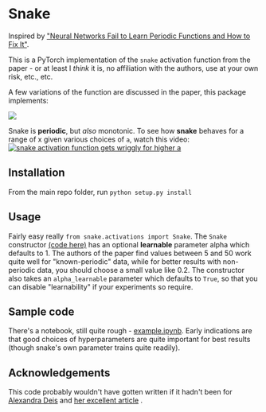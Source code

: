 # Snake
Inspired by ["Neural Networks Fail to Learn Periodic Functions and How to Fix It"](https://arxiv.org/abs/2006.08195).

This is a PyTorch implementation of the `snake` activation function from the paper - or at least I _think_ it is, no affiliation with the authors, use at your own risk, etc., etc.

A few variations of the function are discussed in the paper, this package implements:

 <img src="https://render.githubusercontent.com/render/math?math=x%2B\frac{1}{a}sin^{2}(ax)">
 
Snake is **periodic**, but _also_ monotonic. To see how **snake** behaves for a range of x given various choices of `a`, watch this video:
[![snake activation function gets wriggly for higher a](http://img.youtube.com/vi/5g7-8mtywuk/0.jpg)](http://www.youtube.com/watch?v=5g7-8mtywuk "Snake Activation")

## Installation
From the main repo folder, run `python setup.py install`

## Usage
Fairly easy really `from snake.activations import Snake`.  The `Snake` constructor [(code here)](snake/activations.py) has an optional **learnable** parameter alpha which defaults to 1.  The authors of the paper find values between 5 and 50 work quite well for "known-periodic" data, while for better results with non-periodic data, you should choose a small value like 0.2.  The constructor also takes an `alpha_learnable` parameter which defaults to `True`, so that you can disable "learnability" if your experiments so require.  

## Sample code
There's a notebook, still quite rough - [example.ipynb](example.ipynb).  Early indications are that good choices of hyperparameters are quite important for best results (though snake's own parameter trains quite readily).


## Acknowledgements
This code probably wouldn't have gotten written if it hadn't been for [Alexandra Deis](https://towardsdatascience.com/@astakhova.aleksandra) and [her excellent article](https://towardsdatascience.com/extending-pytorch-with-custom-activation-functions-2d8b065ef2fa) .
